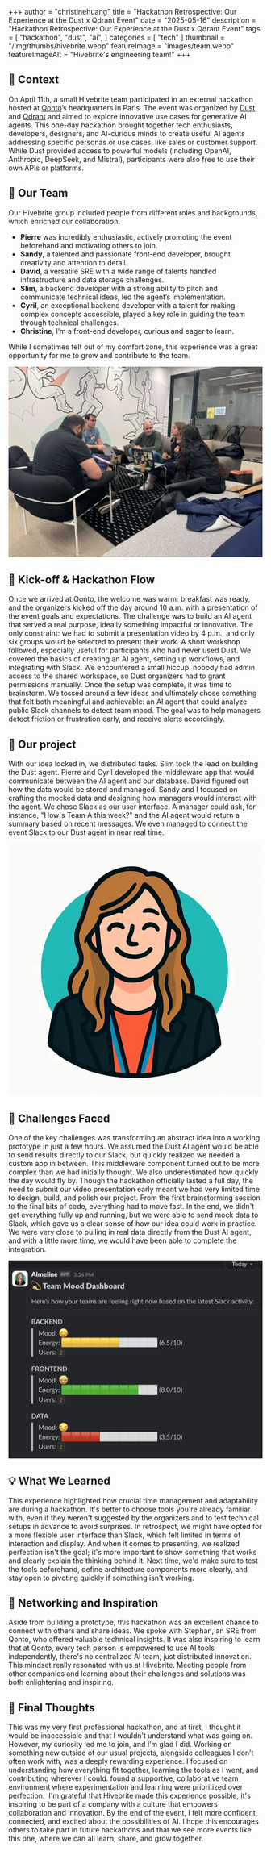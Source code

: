 +++
author = "christinehuang"
title = "Hackathon Retrospective: Our Experience at the Dust x Qdrant Event"
date = "2025-05-16"
description = "Hackathon Retrospective: Our Experience at the Dust x Qdrant Event"
tags = [
    "hackathon", "dust", "ai",
]
categories = [
    "tech"
]
thumbnail = "/img/thumbs/hivebrite.webp"
featureImage = "images/team.webp"
featureImageAlt = "Hivebrite's engineering team!"
+++

## 🧭 Context

On April 11th, a small Hivebrite team participated in an external hackathon hosted at [Qonto](https://qonto.com/)’s headquarters in Paris. The event was organized by [Dust](https://dust.tt/) and [Qdrant](https://qdrant.tech/) and aimed to explore innovative use cases for generative AI agents.
This one-day hackathon brought together tech enthusiasts, developers, designers, and AI-curious minds to create useful AI agents addressing specific personas or use cases, like sales or customer support. While Dust provided access to powerful models (including OpenAI, Anthropic, DeepSeek, and Mistral), participants were also free to use their own APIs or platforms.

## 👥 Our Team

Our Hivebrite group included people from different roles and backgrounds, which enriched our collaboration.

- **Pierre** was incredibly enthusiastic, actively promoting the event beforehand and motivating others to join.
- **Sandy**, a talented and passionate front-end developer, brought creativity and attention to detail.
- **David**, a versatile SRE with a wide range of talents handled infrastructure and data storage challenges.
- **Slim**, a backend developer with a strong ability to pitch and communicate technical ideas, led the agent’s implementation.
- **Cyril**, an exceptional backend developer with a talent for making complex concepts accessible, played a key role in guiding the team through technical challenges.
- **Christine**, I’m a front-end developer, curious and eager to learn.

While I sometimes felt out of my comfort zone, this experience was a great opportunity for me to grow and contribute to the team.

![Our team brainstorming and working on the hackathon project](images/team.webp)

## 🚀 Kick-off & Hackathon Flow

Once we arrived at Qonto, the welcome was warm: breakfast was ready, and the organizers kicked off the day around 10 a.m. with a presentation of the event goals and expectations. The challenge was to build an AI agent that served a real purpose, ideally something impactful or innovative. The only constraint: we had to submit a presentation video by 4 p.m., and only six groups would be selected to present their work.
A short workshop followed, especially useful for participants who had never used Dust. We covered the basics of creating an AI agent, setting up workflows, and integrating with Slack. We encountered a small hiccup: nobody had admin access to the shared workspace, so Dust organizers had to grant permissions manually.
Once the setup was complete, it was time to brainstorm. We tossed around a few ideas and ultimately chose something that felt both meaningful and achievable: an AI agent that could analyze public Slack channels to detect team mood. The goal was to help managers detect friction or frustration early, and receive alerts accordingly.

## 🧩 Our project

With our idea locked in, we distributed tasks. Slim took the lead on building the Dust agent. Pierre and Cyril developed the middleware app that would communicate between the AI agent and our database. David figured out how the data would be stored and managed. Sandy and I focused on crafting the mocked data and designing how managers would interact with the agent.
We chose Slack as our user interface. A manager could ask, for instance, "How's Team A this week?" and the AI agent would return a summary based on recent messages. We even managed to connect the event Slack to our Dust agent in near real time.

![Meet Aimeline: the face of our hackathon project analyzing team moods](images/aimeline.webp)

## 🧠 Challenges Faced

One of the key challenges was transforming an abstract idea into a working prototype in just a few hours. We assumed the Dust AI agent would be able to send results directly to our Slack, but quickly realized we needed a custom app in between. This middleware component turned out to be more complex than we had initially thought.
We also underestimated how quickly the day would fly by. Though the hackathon officially lasted a full day, the need to submit our video presentation early meant we had very limited time to design, build, and polish our project. From the first brainstorming session to the final bits of code, everything had to move fast.
In the end, we didn't get everything fully up and running, but we were able to send mock data to Slack, which gave us a clear sense of how our idea could work in practice. We were very close to pulling in real data directly from the Dust AI agent, and with a little more time, we would have been able to complete the integration.

![Our Aimeline prototype in action: a real-time overview of team moods](images/prototype.webp)

## 💡 What We Learned

This experience highlighted how crucial time management and adaptability are during a hackathon. It's better to choose tools you're already familiar with, even if they weren't suggested by the organizers and to test technical setups in advance to avoid surprises.
In retrospect, we might have opted for a more flexible user interface than Slack, which felt limited in terms of interaction and display. And when it comes to presenting, we realized perfection isn't the goal; it's more important to show something that works and clearly explain the thinking behind it.
Next time, we'd make sure to test the tools beforehand, define architecture components more clearly, and stay open to pivoting quickly if something isn't working.

## 🤝 Networking and Inspiration

Aside from building a prototype, this hackathon was an excellent chance to connect with others and share ideas. We spoke with Stephan, an SRE from Qonto, who offered valuable technical insights. It was also inspiring to learn that at Qonto, every tech person is empowered to use AI tools independently, there's no centralized AI team, just distributed innovation. This mindset really resonated with us at Hivebrite.
Meeting people from other companies and learning about their challenges and solutions was both enlightening and inspiring.

## 🎉 Final Thoughts

This was my very first professional hackathon, and at first, I thought it would be inaccessible and that I wouldn’t understand what was going on. However, my curiosity led me to join, and I’m glad I did. Working on something new outside of our usual projects, alongside colleagues I don’t often work with, was a deeply rewarding experience. I focused on understanding how everything fit together, learning the tools as I went, and contributing wherever I could. found a supportive, collaborative team environment where experimentation and learning were prioritized over perfection. 
I'm grateful that Hivebrite made this experience possible, it's inspiring to be part of a company with a culture that empowers collaboration and innovation.
By the end of the event, I felt more confident, connected, and excited about the possibilities of AI. I hope this encourages others to take part in future hackathons and that we see more events like this one, where we can all learn, share, and grow together.
